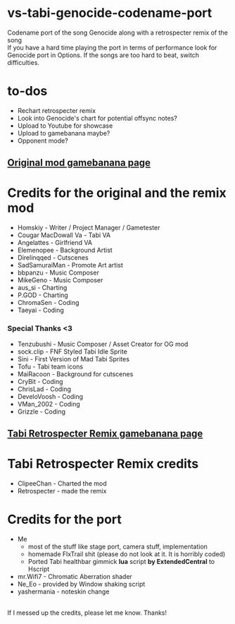 # vs-tabi-genocide-codename-port
Codename port of the song Genocide along with a retrospecter remix of the song <br>
If you have a hard time playing the port in terms of performance look for Genocide port in Options.
If the songs are too hard to beat, switch difficulties.

# to-dos
- Rechart retrospecter remix
- Look into Genocide's chart for potential offsync notes?
- Upload to Youtube for showcase
- Upload to gamebanana maybe?
- Opponent mode?

## [Original mod gamebanana page](https://gamebanana.com/mods/286388 "Original mod gamebanana page")
# Credits for the original and the remix mod
- Homskiy - Writer / Project Manager / Gametester
- Cougar MacDowall Va - Tabi VA
- Angelattes - Girlfriend VA
- Elemenopee - Background Artist
- Direlinqqed - Cutscenes
- SadSamuraiMan - Promote Art artist
- bbpanzu - Music Composer
- MikeGeno - Music Composer
- aus_si - Charting
- P.GOD - Charting
- ChromaSen - Coding
- Taeyai - Coding
### Special Thanks <3
- Tenzubushi - Music Composer / Asset Creator for OG mod
- sock.clip - FNF Styled Tabi Idle Sprite
- Sini - First Version of Mad Tabi Sprites
- Tofu - Tabi team icons
- MaiRacoon - Background for cutscenes
- CryBit - Coding
- ChrisLad - Coding
- DeveloVoosh - Coding
- VMan_2002 - Coding
- Grizzle - Coding

## [Tabi Retrospecter Remix gamebanana page](https://gamebanana.com/mods/288695 "Tabi Retrospecter Remix gamebanana page")
# Tabi Retrospecter Remix credits
- ClipeeChan - Charted the mod
- Retrospecter - made the remix

# Credits for the port
- Me 
	- most of the stuff like stage port, camera stuff, implementation
	- homemade FlxTrail shit (please do not look at it. It is horribly coded)
	- Ported Tabi healthbar gimmick **lua** script **by ExtendedCentral**  to Hscript
- mr.Wifi7 - Chromatic Aberration shader
- Ne_Eo - provided by Window shaking script
- yashermania - noteskin change
<br>
If I messed up the credits, please let me know. Thanks!



